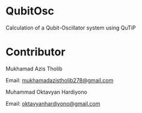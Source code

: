 # QubitOsc
Calculation of a Qubit-Oscillator system using QuTiP

# Contributor
Mukhamad Azis Tholib

Email: mukhamadazistholib278@gmail.com


Muhammad Oktavyan Hardiyono 

Email: oktavyanhardiyono@gmail.com

